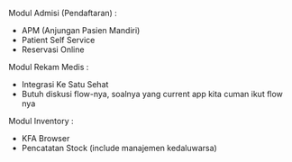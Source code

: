 Modul Admisi (Pendaftaran) : 

- APM (Anjungan Pasien Mandiri)
- Patient Self Service
- Reservasi Online

Modul Rekam Medis : 

- Integrasi Ke Satu Sehat
- Butuh diskusi flow-nya, soalnya yang current app kita cuman ikut flow nya

Modul Inventory : 

- KFA Browser
- Pencatatan Stock (include manajemen kedaluwarsa)